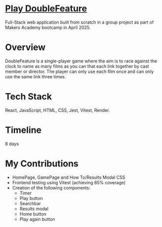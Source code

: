 # [Play DoubleFeature](https://double-feature1.netlify.app/)
Full-Stack web application built from scratch in a group project as part of Makers Academy bootcamp in April 2025.

# Overview

DoubleFeature is a single-player game where the aim is to race against the clock to name as many films as you can that each link together by cast member or director. The player can only use each film once and can only use the same link three times.

# Tech Stack
React, JavaScript, HTML, CSS, Jest, Vitest, Render.

# Timeline
8 days

# My Contributions
- HomePage, GamePage and How To/Results Modal CSS
- Frontend testing using Vitest (achieving 85% coverage)
- Creation of the following components:
    - Timer
    - Play button
    - Searchbar
    - Results modal
    - Home button
    - Play again button





